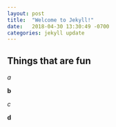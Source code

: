 ```yaml
---
layout: post
title:  "Welcome to Jekyll!"
date:   2018-04-30 13:30:49 -0700
categories: jekyll update
---
```


## Things that are fun

*a* 

**b**

*c*

**d**
